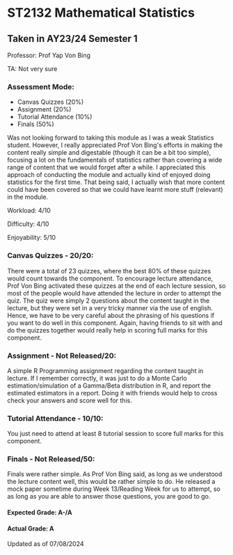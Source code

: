 # ST2132 Mathematical Statistics
## Taken in AY23/24 Semester 1

Professor: Prof Yap Von Bing

TA: Not very sure

### Assessment Mode:
- Canvas Quizzes (20%)
- Assignment (20%)
- Tutorial Attendance (10%)
- Finals (50%)

Was not looking forward to taking this module as I was a weak Statistics student. However, I really appreciated Prof Von Bing's efforts in making the content really simple and digestable (though it can be a bit too simple), focusing a lot on the fundamentals of statistics rather than covering a wide range of content that we would forget after a while. I appreciated this approach of conducting the module and actually kind of enjoyed doing statistics for the first time. That being said, I actually wish that more content could have been covered so that we could have learnt more stuff (relevant) in the module.

Workload: 4/10

Difficulty: 4/10

Enjoyability: 5/10

### Canvas Quizzes - 20/20:
There were a total of 23 quizzes, where the best 80% of these quizzes would count towards the component. To encourage lecture attendance, Prof Von Bing activated these quizzes at the end of each lecture session, so most of the people would have attended the lecture in order to attempt the quiz. The quiz were simply 2 questions about the content taught in the lecture, but they were set in a very tricky manner via the use of english. Hence, we have to be very careful about the phrasing of his questions if you want to do well in this component. Again, having friends to sit with and do the quizzes together would really help in scoring full marks for this component.

### Assignment - Not Released/20:
A simple R Programming assignment regarding the content taught in lecture. If I remember correctly, it was just to do a Monte Carlo estimation/simulation of a Gamma/Beta distribution in R, and report the estimated estimators in a report. Doing it with friends would help to cross check your answers and score well for this.

### Tutorial Attendance - 10/10:
You just need to attend at least 8 tutorial session to score full marks for this component.

### Finals - Not Released/50:
Finals were rather simple. As Prof Von Bing said, as long as we understood the lecture content well, this would be rather simple to do. He released a mock paper sometime during Week 13/Reading Week for us to attempt, so as long as you are able to answer those questions, you are good to go.

#### Expected Grade: A-/A
#### Actual Grade: A

Updated as of 07/08/2024
